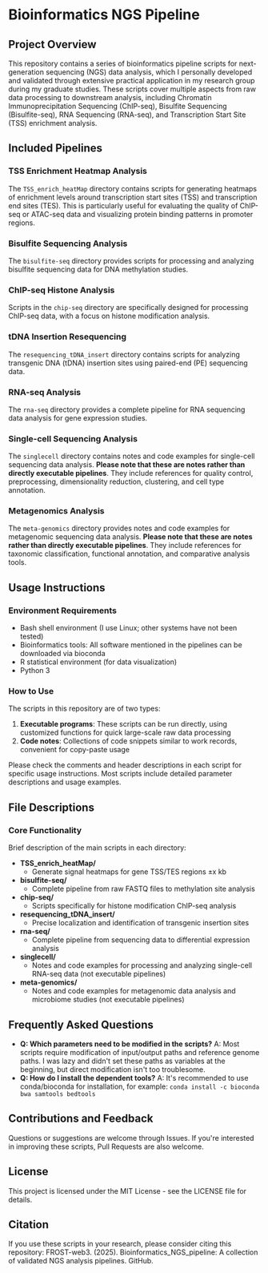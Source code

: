 # Bioinformatics NGS Pipeline

## Project Overview
This repository contains a series of bioinformatics pipeline scripts for next-generation sequencing (NGS) data analysis, which I personally developed and validated through extensive practical application in my research group during my graduate studies. These scripts cover multiple aspects from raw data processing to downstream analysis, including Chromatin Immunoprecipitation Sequencing (ChIP-seq), Bisulfite Sequencing (Bisulfite-seq), RNA Sequencing (RNA-seq), and Transcription Start Site (TSS) enrichment analysis.

## Included Pipelines

### TSS Enrichment Heatmap Analysis
The `TSS_enrich_heatMap` directory contains scripts for generating heatmaps of enrichment levels around transcription start sites (TSS) and transcription end sites (TES). This is particularly useful for evaluating the quality of ChIP-seq or ATAC-seq data and visualizing protein binding patterns in promoter regions.

### Bisulfite Sequencing Analysis
The `bisulfite-seq` directory provides scripts for processing and analyzing bisulfite sequencing data for DNA methylation studies.

### ChIP-seq Histone Analysis
Scripts in the `chip-seq` directory are specifically designed for processing ChIP-seq data, with a focus on histone modification analysis.

### tDNA Insertion Resequencing
The `resequencing_tDNA_insert` directory contains scripts for analyzing transgenic DNA (tDNA) insertion sites using paired-end (PE) sequencing data.

### RNA-seq Analysis
The `rna-seq` directory provides a complete pipeline for RNA sequencing data analysis for gene expression studies.

### Single-cell Sequencing Analysis
The `singlecell` directory contains notes and code examples for single-cell sequencing data analysis. **Please note that these are notes rather than directly executable pipelines**. They include references for quality control, preprocessing, dimensionality reduction, clustering, and cell type annotation.

### Metagenomics Analysis
The `meta-genomics` directory provides notes and code examples for metagenomic sequencing data analysis. **Please note that these are notes rather than directly executable pipelines**. They include references for taxonomic classification, functional annotation, and comparative analysis tools.

## Usage Instructions

### Environment Requirements
* Bash shell environment (I use Linux; other systems have not been tested)
* Bioinformatics tools: All software mentioned in the pipelines can be downloaded via bioconda
* R statistical environment (for data visualization)
* Python 3

### How to Use
The scripts in this repository are of two types:
1. **Executable programs**: These scripts can be run directly, using customized functions for quick large-scale raw data processing
2. **Code notes**: Collections of code snippets similar to work records, convenient for copy-paste usage

Please check the comments and header descriptions in each script for specific usage instructions. Most scripts include detailed parameter descriptions and usage examples.

## File Descriptions

### Core Functionality
Brief description of the main scripts in each directory:

* **TSS_enrich_heatMap/**
   * Generate signal heatmaps for gene TSS/TES regions ±x kb
* **bisulfite-seq/**
   * Complete pipeline from raw FASTQ files to methylation site analysis
* **chip-seq/**
   * Scripts specifically for histone modification ChIP-seq analysis
* **resequencing_tDNA_insert/**
   * Precise localization and identification of transgenic insertion sites
* **rna-seq/**
   * Complete pipeline from sequencing data to differential expression analysis
* **singlecell/**
   * Notes and code examples for processing and analyzing single-cell RNA-seq data (not executable pipelines)
* **meta-genomics/**
   * Notes and code examples for metagenomic data analysis and microbiome studies (not executable pipelines)

## Frequently Asked Questions

* **Q: Which parameters need to be modified in the scripts?** A: Most scripts require modification of input/output paths and reference genome paths. I was lazy and didn't set these paths as variables at the beginning, but direct modification isn't too troublesome.
* **Q: How do I install the dependent tools?** A: It's recommended to use conda/bioconda for installation, for example: `conda install -c bioconda bwa samtools bedtools`

## Contributions and Feedback
Questions or suggestions are welcome through Issues. If you're interested in improving these scripts, Pull Requests are also welcome.

## License
This project is licensed under the MIT License - see the LICENSE file for details.

## Citation
If you use these scripts in your research, please consider citing this repository: FROST-web3. (2025). Bioinformatics_NGS_pipeline: A collection of validated NGS analysis pipelines. GitHub.
